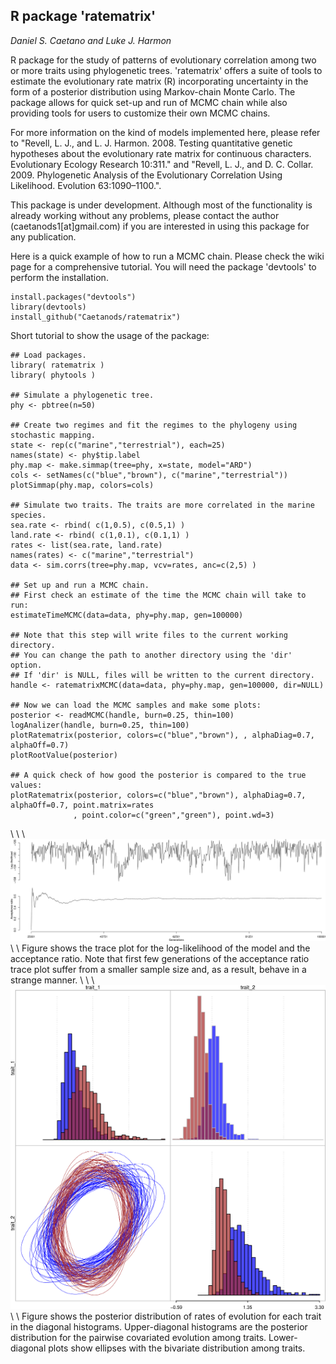 ## R package 'ratematrix'

*Daniel S. Caetano and Luke J. Harmon*

R package for the study of patterns of evolutionary correlation among two or more traits using phylogenetic trees. 'ratematrix' offers a suite of tools to estimate the evolutionary rate matrix (R) incorporating uncertainty in the form of a posterior distribution using Markov-chain Monte Carlo. The package allows for quick set-up and run of MCMC chain while also providing tools for users to customize their own MCMC chains.

For more information on the kind of models implemented here, please refer to "Revell, L. J., and L. J. Harmon. 2008. Testing quantitative genetic hypotheses about the evolutionary rate matrix for continuous characters. Evolutionary Ecology Research 10:311." and "Revell, L. J., and D. C. Collar. 2009. Phylogenetic Analysis of the Evolutionary Correlation Using Likelihood. Evolution 63:1090–1100.".

This package is under development. Although most of the functionality is already working without any problems, please contact the author (caetanods1[at]gmail.com) if you are interested in using this package for any publication.

Here is a quick example of how to run a MCMC chain. Please check the wiki page for a comprehensive tutorial. You will need the package 'devtools' to perform the installation.
```
install.packages("devtools")
library(devtools)
install_github("Caetanods/ratematrix")
```

Short tutorial to show the usage of the package:
```
## Load packages.
library( ratematrix )
library( phytools )

## Simulate a phylogenetic tree.
phy <- pbtree(n=50)

## Create two regimes and fit the regimes to the phylogeny using stochastic mapping.
state <- rep(c("marine","terrestrial"), each=25)
names(state) <- phy$tip.label
phy.map <- make.simmap(tree=phy, x=state, model="ARD")
cols <- setNames(c("blue","brown"), c("marine","terrestrial"))
plotSimmap(phy.map, colors=cols)

## Simulate two traits. The traits are more correlated in the marine species.
sea.rate <- rbind( c(1,0.5), c(0.5,1) )
land.rate <- rbind( c(1,0.1), c(0.1,1) )
rates <- list(sea.rate, land.rate)
names(rates) <- c("marine","terrestrial")
data <- sim.corrs(tree=phy.map, vcv=rates, anc=c(2,5) )

## Set up and run a MCMC chain.
## First check an estimate of the time the MCMC chain will take to run:
estimateTimeMCMC(data=data, phy=phy.map, gen=100000)

## Note that this step will write files to the current working directory.
## You can change the path to another directory using the 'dir' option.
## If 'dir' is NULL, files will be written to the current directory.
handle <- ratematrixMCMC(data=data, phy=phy.map, gen=100000, dir=NULL)

## Now we can load the MCMC samples and make some plots:
posterior <- readMCMC(handle, burn=0.25, thin=100)
logAnalizer(handle, burn=0.25, thin=100)
plotRatematrix(posterior, colors=c("blue","brown"), , alphaDiag=0.7, alphaOff=0.7)
plotRootValue(posterior)

## A quick check of how good the posterior is compared to the true values:
plotRatematrix(posterior, colors=c("blue","brown"), alphaDiag=0.7, alphaOff=0.7, point.matrix=rates
              , point.color=c("green","green"), point.wd=3)
```
\\
\\
\\
![ ](trace_plot.png)
\\
\\
Figure shows the trace plot for the log-likelihood of the model and the acceptance ratio. Note that first few generations of the acceptance ratio trace plot suffer from a smaller sample size and, as a result, behave in a strange manner.
\\
\\
\\
![ ](example.png)
\\
\\
Figure shows the posterior distribution of rates of evolution for each trait in the diagonal histograms. Upper-diagonal histograms are the posterior distribution for the pairwise covariated evolution among traits. Lower-diagonal plots show ellipses with the bivariate distribution among traits.